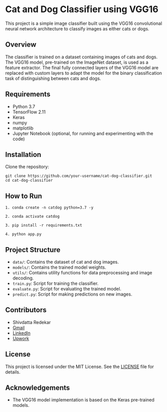 # Cat and Dog Classifier using VGG16

This project is a simple image classifier built using the VGG16 convolutional neural network architecture to classify images as either cats or dogs.

## Overview

The classifier is trained on a dataset containing images of cats and dogs. The VGG16 model, pre-trained on the ImageNet dataset, is used as a feature extractor. The final fully connected layers of the VGG16 model are replaced with custom layers to adapt the model for the binary classification task of distinguishing between cats and dogs.

## Requirements

- Python 3.7
- TensorFlow 2.11
- Keras
- numpy
- matplotlib
- Jupyter Notebook (optional, for running and experimenting with the code)

## Installation

Clone the repository:
```
git clone https://github.com/your-username/cat-dog-classifier.git
cd cat-dog-classifier
```

## How to Run

```
1. conda create -n catdog python=3.7 -y
```
```
2. conda activate catdog
```
```
3. pip install -r requirements.txt
```
```
4. python app.py
```


## Project Structure

- `data/`: Contains the dataset of cat and dog images.
- `models/`: Contains the trained model weights.
- `utils/`: Contains utility functions for data preprocessing and image decoding.
- `train.py`: Script for training the classifier.
- `evaluate.py`: Script for evaluating the trained model.
- `predict.py`: Script for making predictions on new images.

## Contributors

- Shivdatta Redekar
- [Gmail](shivdattaredekar@gmail.com)
- [LinkedIn](https://www.linkedin.com/in/shivdatta-redekar-93ab1511a)
- [Upwork](https://www.upwork.com/freelancers/~01860f7d7d31e1cc28)

## License

This project is licensed under the MIT License. See the [LICENSE](https://github.com/shivdattaredekar/CNN_ImageClassifierAPP/blob/master/LICENSE) file for details.

## Acknowledgements

- The VGG16 model implementation is based on the Keras pre-trained models.



